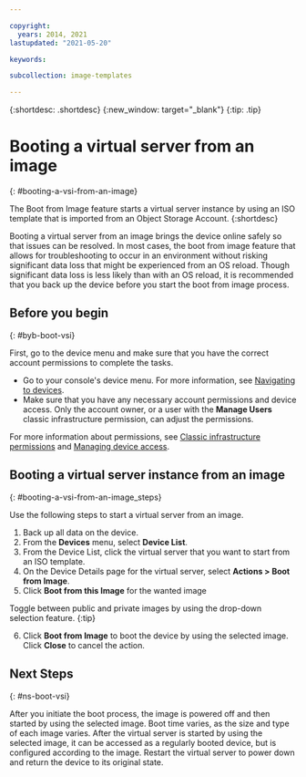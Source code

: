 ```yaml
---

copyright:
  years: 2014, 2021
lastupdated: "2021-05-20"

keywords:

subcollection: image-templates

---
```


{:shortdesc: .shortdesc}
{:new_window: target="_blank"}
{:tip: .tip}

# Booting a virtual server from an image
{: #booting-a-vsi-from-an-image}

The Boot from Image feature starts a virtual server instance by using an ISO template that is
imported from an Object Storage Account.
{:shortdesc}

Booting a virtual server from an image brings the device online safely so that issues can be resolved. In most cases, the boot from image feature that allows for troubleshooting to occur in an environment without risking significant data loss that might be experienced from an OS reload. Though significant data loss is less likely than with an OS reload, it is recommended that you back up the device before you start the boot from image process.

## Before you begin
{: #byb-boot-vsi}

First, go to the device menu and make sure that you have the correct account permissions to complete the tasks.

* Go to your console's device menu. For more information, see [Navigating to devices](/docs/image-templates?topic=virtual-servers-navigating-devices).
* Make sure that you have any necessary account permissions and device access. Only the account owner, or a user with the **Manage Users** classic infrastructure permission, can adjust the permissions.

For more information about permissions, see [Classic infrastructure permissions](/docs/account?topic=account-infrapermission#infrapermission) and [Managing device access](/docs/virtual-servers?topic=virtual-servers-managing-device-access).

## Booting a virtual server instance from an image
{: #booting-a-vsi-from-an-image_steps}

Use the following steps to start a virtual server from an image.

1. Back up all data on the device.
2. From the **Devices** menu, select **Device List**.
3. From the Device List, click the virtual server that you want to start from an ISO template.
4. On the Device Details page for the virtual server, select **Actions > Boot from Image**.
5. Click **Boot from this Image** for the wanted image

  Toggle between public and private images by using the drop-down selection feature.
  {:tip}

6. Click **Boot from Image** to boot the device by using the selected image. Click **Close** to cancel the action.

## Next Steps
{: #ns-boot-vsi}

After you initiate the boot process, the image is powered off and then started by using the selected image. Boot time varies, as the size and type of
each image varies. After the virtual server is started by using the selected image, it can be accessed as a regularly booted device, but is configured according to the image. Restart the virtual server to power down and return the device to its original state.
